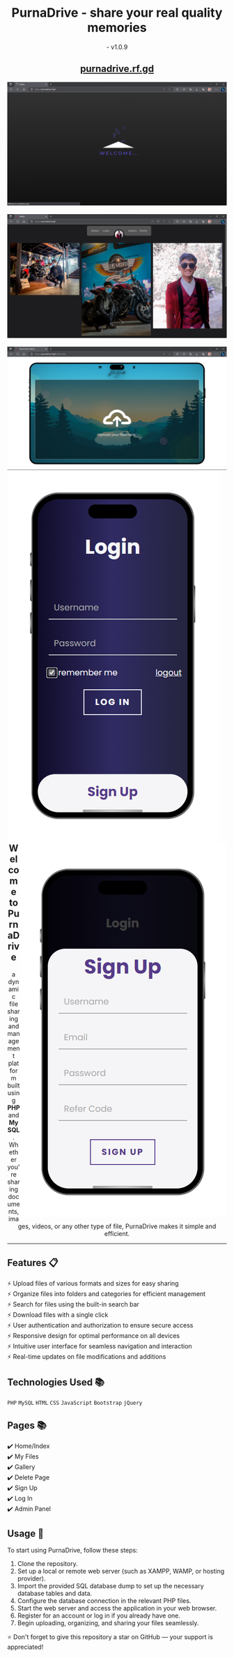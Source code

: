 <div align="center">

<h1><strong>PurnaDrive</strong> - share your real quality memories</h1>

<p align="center"> - v1.0.9</p>

<h2>
  <a href="https://purnadrive.rf.gd/">purnadrive.rf.gd</a>
</h2>

<div align="center">
  <img alt="preloader" src="./assets/img/display/preloader.png" />
    <br/>
    <br/>
  <img alt="gallery" src="./assets/img/display/gallery.png" />
    <br/>
    <br/>
  <img alt="index" src="./assets/img/display/index.png" />
  <img align="left" alt="login" src="./assets/img/display/login.png" />
  <img align="right" alt="signup" src="./assets/img/display/signup.png" />
</div>

<br/>

<P>
<h2 align="center">Welcome to PurnaDrive</h2>
a dynamic file sharing and management platform built using <strong>PHP</strong> and <strong>MySQL</strong>. Whether you're sharing documents, images, videos, or any other type of file, PurnaDrive makes it simple and efficient.</p>

</div>

---

## Features 📋

⚡️ Upload files of various formats and sizes for easy sharing\
⚡️ Organize files into folders and categories for efficient management\
⚡️ Search for files using the built-in search bar\
⚡️ Download files with a single click\
⚡️ User authentication and authorization to ensure secure access\
⚡️ Responsive design for optimal performance on all devices\
⚡️ Intuitive user interface for seamless navigation and interaction\
⚡️ Real-time updates on file modifications and additions

## Technologies Used 📚

`PHP` `MySQL` `HTML` `CSS` `JavaScript` `Bootstrap` `jQuery`

## Pages 📚

✔️ Home/Index\
✔️ My Files\
✔️ Gallery\
✔️ Delete Page\
✔️ Sign Up\
✔️ Log In\
✔️ Admin Panel

## Usage 🚀

To start using PurnaDrive, follow these steps:

1. Clone the repository.
2. Set up a local or remote web server (such as XAMPP, WAMP, or hosting provider).
3. Import the provided SQL database dump to set up the necessary database tables and data.
4. Configure the database connection in the relevant PHP files.
5. Start the web server and access the application in your web browser.
6. Register for an account or log in if you already have one.
7. Begin uploading, organizing, and sharing your files seamlessly.

⭐ Don't forget to give this repository a star on GitHub — your support is appreciated!
